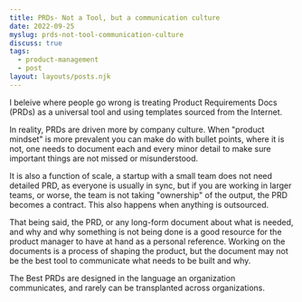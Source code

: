 ```yaml
--- 
title: PRDs- Not a Tool, but a communication culture
date: 2022-09-25
myslug: prds-not-tool-communication-culture
discuss: true
tags: 
  - product-management
  - post
layout: layouts/posts.njk
---
```

I beleive where people go wrong is treating Product Requirements Docs (PRDs) as a universal tool and using templates sourced from the Internet.

In reality, PRDs are driven more by company culture. When "product mindset" is more prevalent you can make do with bullet points, where it is not, one needs to document each and every minor detail to make sure important things are not missed or misunderstood. 

It is also a function of scale, a startup with a small team does not need detailed PRD, as everyone is usually in sync, but if you are working in larger teams, or worse, the team is not taking "ownership" of the output, the PRD becomes a contract. This also happens when anything is outsourced.

That being said, the PRD, or any long-form document about what is needed, and why and why something is not being done is a good resource for the product manager to have at hand as a personal reference. Working on the documents is a process of shaping the product, but the document may not be the best tool to communicate what needs to be built and why.

The Best PRDs are designed in the language an organization communicates, and rarely can be transplanted across organizations.
